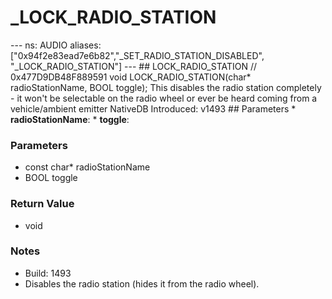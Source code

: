 # _LOCK_RADIO_STATION

--- ns: AUDIO aliases: ["0x94f2e83ead7e6b82","_SET_RADIO_STATION_DISABLED", "_LOCK_RADIO_STATION"] --- ## LOCK_RADIO_STATION  // 0x477D9DB48F889591 void LOCK_RADIO_STATION(char* radioStationName, BOOL toggle);  This disables the radio station completely - it won't be selectable on the radio wheel or ever be heard coming from a vehicle/ambient emitter  NativeDB Introduced: v1493  ## Parameters * **radioStationName**: * **toggle**:

### Parameters
* const char* radioStationName
* BOOL toggle

### Return Value
* void

### Notes
* Build: 1493
* Disables the radio station (hides it from the radio wheel).

